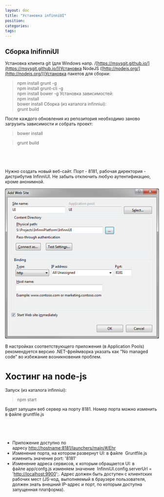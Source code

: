 ```yaml
---
layout: doc
title: "Установка infinniUI"
position: 
categories: 
tags: 
---
```


## Сборка InifinniUI

Установка клиента git (для Windows напр. /[https://msysgit.github.io/](https://msysgit.github.io/))Установка NodeJS ([http://nodejs.org/](http://nodejs.org/))Установка пакетов для сборки:  
>npm install grunt -g  
>npm install grunt-cli -g  
>npm install bower -g Установка зависимостей:  
>npm install  
>bower install Сборка (из каталога infinniui):  
>grunt build   
  
После каждого обновления из репозитория необходимо заново загрузить зависимости и собрать проект:

>bower install

>grunt build

 

 

Нужно создать новый веб-сайт. Порт - 8181, рабочая директория - дистрибутив InfinniUI. Не забыть отключить любую аутентификацию, кроме анонимной.

![](iis.png)

В настройках соответствующего приложения (в Application Pools) рекомендуется версию .NET-фреймворка указать как "No managed code" во избежание возникновения проблем.

# Хостинг на node-js

Запуск (из каталога infinniui):  
>npm start  
  
Будет запущен веб сервер на порту 8181. Номер порта можно изменить в файле gruntfile.js

 

 

* Приложение доступно по адресу [http://hostname:8181/launchers/main/#/Ehr](http://127.0.0.1:8181/launchers/main/#/Ehr)
* Изменение порта, на котором развернут UI: в файле  Gruntfile.js изменить значение port: '8181'
* Изменение адреса сервисов, к которым обращается UI: в файле app/confg.js изменяем значение  InfinniUI.config.serverUrl = '[http://localhost:9900](http://ic:9900)';. Адрес должен быть доступен с клиентских рабочих мест (JS-код, выполняемый в браузере пользователя, должен знать внешний IP-адрес и порт, по которым доступна запущенная платформа).

 

